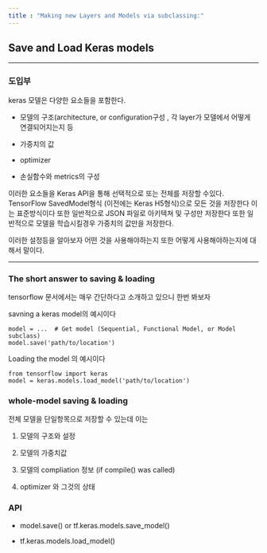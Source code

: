 ```yaml
---
title : "Making new Layers and Models via subclassing:"
---
```


## Save and Load Keras models
---------------------------------------------

### 도입부

keras 모델은 다양한 요소들을 포함한다. 

* 모델의 구조(architecture, or configuration구성 , 각 layer가 모델에서 어떻게 연결되어지는지 등 

* 가중치의 값

* optimizer

* 손실함수와 metrics의 구성 

이러한 요소들을 Keras API을 통해 선택적으로 또는 전체를 저장할 수있다. TensorFlow SavedModel형식 (이전에는 Keras H5형식)으로 모든 것을 저장한다 이는 표준방식이다
또한 일반적으로 JSON 파일로 아키텍쳐 및 구성만 저장한다 또한 일반적으로 모델을 학습시킬경우 가중치의 값만을 저장한다.

이러한 설정등을 알아보자 어떤 것을 사용해야하는지 또한 어떻게 사용해야하는지에 대해서 말이다.

---
### The short answer to saving & loading

tensorflow 문서에서는 매우 간단하다고 소개하고 있으니 한번 봐보자 

savning a keras model의 예시이다
```
model = ...  # Get model (Sequential, Functional Model, or Model subclass)
model.save('path/to/location')
```

Loading the model 의 예시이다
```
from tensorflow import keras
model = keras.models.load_model('path/to/location')
```
### whole-model saving & loading 

전체 모델을 단일항목으로 저장할 수 있는데 이는 

1. 모델의 구조와 설정

2. 모델의 가중치값 

3. 모델의 compliation 정보 (if compile() was called)

4. optimizer 와 그것의 상태 

### API

* model.save() or tf.keras.models.save_model()

* tf.keras.models.load_model()



